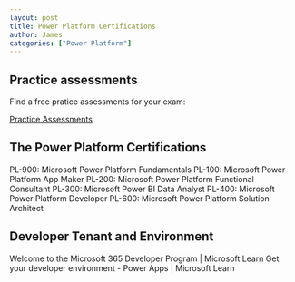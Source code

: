 ```yaml
---
layout: post
title: Power Platform Certifications
author: James
categories: ["Power Platform"]
---
```


## Practice assessments

Find a free pratice assessments for your exam:

[Practice Assessments](https://learn.microsoft.com/en-us/certifications/practice-assessments-for-microsoft-certifications)

## The Power Platform Certifications  

PL-900: Microsoft Power Platform Fundamentals
PL-100: Microsoft Power Platform App Maker
PL-200: Microsoft Power Platform Functional Consultant
PL-300: Microsoft Power BI Data Analyst
PL-400: Microsoft Power Platform Developer
PL-600: Microsoft Power Platform Solution Architect

## Developer Tenant and Environment

Welcome to the Microsoft 365 Developer Program | Microsoft Learn
Get your developer environment - Power Apps | Microsoft Learn
